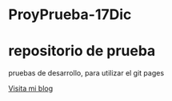 # ProyPrueba-17Dic
# repositorio de prueba
pruebas de desarrollo, para utilizar el git pages

[Visita mi blog](https://miyagisensei.com)
